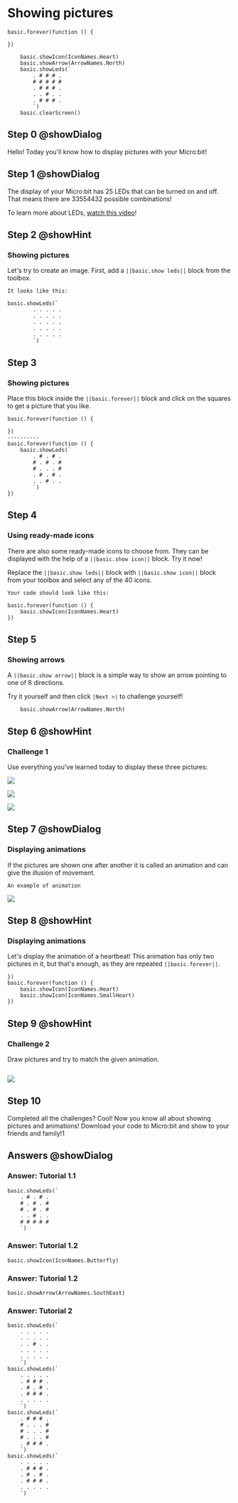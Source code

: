 # Showing pictures

```template
basic.forever(function () {
	
})

```
```blocks
    basic.showIcon(IconNames.Heart)
    basic.showArrow(ArrowNames.North)
    basic.showLeds(`
        . # # # .
        # # # # #
        . # # # .
        . . # . .
        . # # # .
        `)
    basic.clearScreen()
```
## Step 0 @showDialog
Hello! Today you'll know how to display pictures with your Micro:bit!

## Step 1 @showDialog
The display of your Micro:bit has 25 LEDs that can be turned on and off. That means there are 33554432 possible combinations! 
  
To learn more about LEDs, [watch this video](https://www.youtube.com/watch?v=qqBmvHD5bCw&list=PLMMBk9hE-SeqDYtw9pGNPsQ10V_EGMyGe&index=1)!

## Step 2 @showHint
### Showing pictures
Let's try to create an image. First, add a ``||basic.show leds||`` block from the toolbox.  
```hint
It looks like this:
```
```block
basic.showLeds(`
        . . . . .
        . . . . .
        . . . . .
        . . . . .
        . . . . .
        `)
```
## Step 3
### Showing pictures
Place this block inside the ``||basic.forever||`` block and click on the squares to get a picture that you like.
```diffblocks
basic.forever(function () {
	
})
----------
basic.forever(function () {
	basic.showLeds(`
        . # . # .
        # . # . #
        # . . . #
        . # . # .
        . . # . .
        `)
})
```

## Step 4
### Using ready-made icons
There are also some ready-made icons to choose from. They can be displayed with the help of a ``||basic.show icon||`` block. Try it now!  
  
Replace the ``||basic.show leds||`` block with ``||basic.show icon||`` block from your toolbox and select any of the 40 icons.
```hint
Your code should look like this:
```

```block
basic.forever(function () {	
    basic.showIcon(IconNames.Heart)
})
```
## Step 5
### Showing arrows
A ``||basic.show arrow||`` block is a simple way to show an arrow pointing to one of 8 directions.
  
Try it yourself and then click ``|Next >|`` to challenge yourself!
```block
    basic.showArrow(ArrowNames.North)
```

## Step 6 @showHint
### Challenge 1
Use everything you've learned today to display these three pictures:

![](https://raw.githubusercontent.com/CraftAndCode/alien-pet/master/picture1.png)  

![](https://raw.githubusercontent.com/CraftAndCode/alien-pet/master/picture2.png)  

![](https://raw.githubusercontent.com/CraftAndCode/alien-pet/master/picture3.png)

## Step 7 @showDialog

### Displaying animations
If the pictures are shown one after another it is called an animation and can give the illusion of movement.
```hint
An example of animation
```
![](https://raw.githubusercontent.com/CraftAndCode/alien-pet/master/Heartbeat.gif)



## Step 8 @showHint
### Displaying animations
Let's display the animation of a heartbeat! This animation has only two pictures in it, but that's enough, as they are repeated ``||basic.forever||``.
```blocks
})
basic.forever(function () {
    basic.showIcon(IconNames.Heart)
    basic.showIcon(IconNames.SmallHeart)
})
```

## Step 9 @showHint
### Challenge 2
Draw pictures and try to match the given animation. 
```hint
```
![](https://raw.githubusercontent.com/CraftAndCode/alien-pet/master/Pulse.gif)

## Step 10
Completed all the challenges? Cool! Now you know all about showing pictures and animations! Download your code to Micro:bit and show to your friends and family!1

## Answers @showDialog
### Answer: Tutorial 1.1
```blocks
basic.showLeds(`
    . # . # .
    # . # . #
    # . # . #
    . . # . .
    # # # # #
    `)
```
### Answer: Tutorial 1.2
```blocks
basic.showIcon(IconNames.Butterfly)

```
### Answer: Tutorial 1.2
```blocks
basic.showArrow(ArrowNames.SouthEast)

```
### Answer: Tutorial 2
```blocks
basic.showLeds(`
    . . . . .
    . . . . .
    . . # . .
    . . . . .
    . . . . .
    `)
basic.showLeds(`
    . . . . .
    . # # # .
    . # . # .
    . # # # .
    . . . . .
    `)
basic.showLeds(`
    . # # # .
    # . . . #
    # . . . #
    # . . . #
    . # # # .
    `)
basic.showLeds(`
    . . . . .
    . # # # .
    . # . # .
    . # # # .
    . . . . .
    `)
```